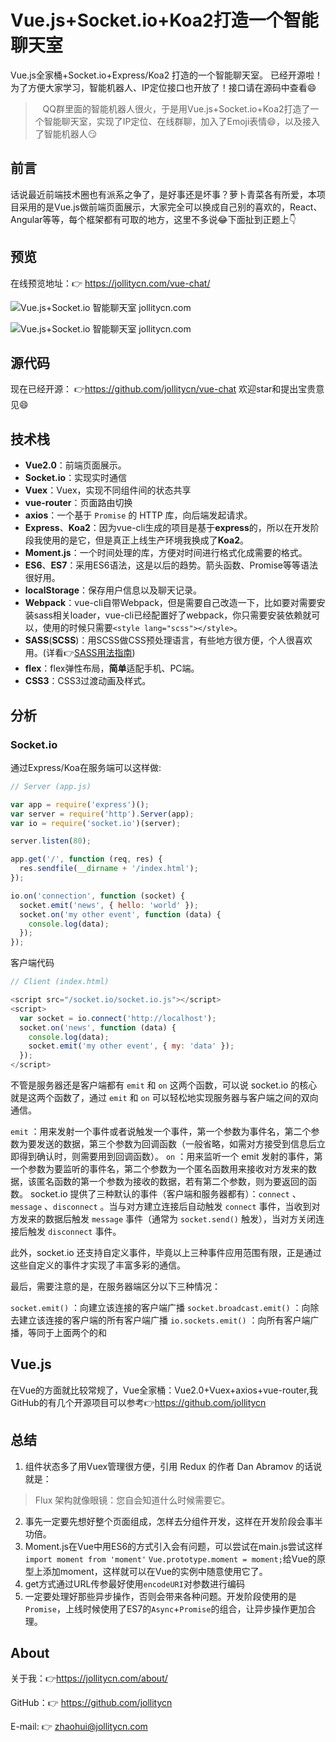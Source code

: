 # Vue.js+Socket.io+Koa2打造一个智能聊天室

Vue.js全家桶+Socket.io+Express/Koa2 打造的一个智能聊天室。
已经开源啦！为了方便大家学习，智能机器人、IP定位接口也开放了！接口请在源码中查看😄

> &nbsp;&nbsp;&nbsp;QQ群里面的智能机器人很火，于是用Vue.js+Socket.io+Koa2打造了一个智能聊天室，实现了IP定位、在线群聊，加入了Emoji表情😄，以及接入了智能机器人😏

## 前言
话说最近前端技术圈也有派系之争了，是好事还是坏事？萝卜青菜各有所爱，本项目采用的是Vue.js做前端页面展示，大家完全可以换成自己别的喜欢的，React、Angular等等，每个框架都有可取的地方，这里不多说😂下面扯到正题上👇

## 预览

在线预览地址：👉 https://jollitycn.com/vue-chat/

![Vue.js+Socket.io 智能聊天室 jollitycn.com](https://dn-mhke0kuv.qbox.me/24330ba3e01436df1eb8.png)

![Vue.js+Socket.io 智能聊天室 jollitycn.com](https://dn-mhke0kuv.qbox.me/a5abbff92a442fa2d356.png)

## 源代码
 现在已经开源： 👉https://github.com/jollitycn/vue-chat
 欢迎star和提出宝贵意见😄

## 技术栈
* **Vue2.0**：前端页面展示。
* **Socket.io**：实现实时通信
* **Vuex**：Vuex，实现不同组件间的状态共享
* **vue-router**：页面路由切换
* **axios**：一个基于 `Promise` 的 HTTP 库，向后端发起请求。
* **Express**、**Koa2**：因为vue-cli生成的项目是基于**express**的，所以在开发阶段我使用的是它，但是真正上线生产环境我换成了**Koa2**。
* **Moment.js**：一个时间处理的库，方便对时间进行格式化成需要的格式。
* **ES6**、**ES7**：采用ES6语法，这是以后的趋势。箭头函数、Promise等等语法很好用。
* **localStorage**：保存用户信息以及聊天记录。
* **Webpack**：vue-cli自带Webpack，但是需要自己改造一下，比如要对需要安装sass相关loader，vue-cli已经配置好了webpack，你只需要安装依赖就可以，使用的时候只需要`<style lang="scss"></style>`。
* **SASS**(**SCSS**)：用SCSS做CSS预处理语言，有些地方很方便，个人很喜欢用。(详看👉[SASS用法指南](https://jollitycn.com/2017/03/18/sass/))
* **flex**：flex弹性布局，**简单**适配手机、PC端。
* **CSS3**：CSS3过渡动画及样式。

## 分析

### Socket.io
通过Express/Koa在服务端可以这样做:

```javascript
// Server (app.js)

var app = require('express')();
var server = require('http').Server(app);
var io = require('socket.io')(server);

server.listen(80);

app.get('/', function (req, res) {
  res.sendfile(__dirname + '/index.html');
});

io.on('connection', function (socket) {
  socket.emit('news', { hello: 'world' });
  socket.on('my other event', function (data) {
    console.log(data);
  });
});
```

客户端代码

```javascript
// Client (index.html)

<script src="/socket.io/socket.io.js"></script>
<script>
  var socket = io.connect('http://localhost');
  socket.on('news', function (data) {
    console.log(data);
    socket.emit('my other event', { my: 'data' });
  });
</script>
```

不管是服务器还是客户端都有 `emit` 和 `on` 这两个函数，可以说 socket.io 的核心就是这两个函数了，通过 `emit` 和 `on` 可以轻松地实现服务器与客户端之间的双向通信。

`emit` ：用来发射一个事件或者说触发一个事件，第一个参数为事件名，第二个参数为要发送的数据，第三个参数为回调函数（一般省略，如需对方接受到信息后立即得到确认时，则需要用到回调函数）。
`on` ：用来监听一个 emit 发射的事件，第一个参数为要监听的事件名，第二个参数为一个匿名函数用来接收对方发来的数据，该匿名函数的第一个参数为接收的数据，若有第二个参数，则为要返回的函数。
socket.io 提供了三种默认的事件（客户端和服务器都有）：`connect` 、`message` 、`disconnect` 。当与对方建立连接后自动触发 `connect` 事件，当收到对方发来的数据后触发 `message` 事件（通常为 `socket.send()` 触发），当对方关闭连接后触发 `disconnect` 事件。

此外，socket.io 还支持自定义事件，毕竟以上三种事件应用范围有限，正是通过这些自定义的事件才实现了丰富多彩的通信。

最后，需要注意的是，在服务器端区分以下三种情况：

`socket.emit()` ：向建立该连接的客户端广播
`socket.broadcast.emit()` ：向除去建立该连接的客户端的所有客户端广播
`io.sockets.emit()` ：向所有客户端广播，等同于上面两个的和

## Vue.js
在Vue的方面就比较常规了，Vue全家桶：Vue2.0+Vuex+axios+vue-router,我GitHub的有几个开源项目可以参考👉https://github.com/jollitycn

## 总结

1. 组件状态多了用Vuex管理很方便，引用 Redux 的作者 Dan Abramov 的话说就是：
> Flux 架构就像眼镜：您自会知道什么时候需要它。

2. 事先一定要先想好整个页面组成，怎样去分组件开发，这样在开发阶段会事半功倍。
3. Moment.js在Vue中用ES6的方式引入会有问题，可以尝试在main.js尝试这样`import moment from 'moment'` `Vue.prototype.moment = moment;`给Vue的原型上添加moment，这样就可以在Vue的实例中随意使用它了。
4. get方式通过URL传参最好使用`encodeURI`对参数进行编码
5. 一定要处理好那些异步操作，否则会带来各种问题。开发阶段使用的是`Promise`，上线时候使用了ES7的`Async`+`Promise`的组合，让异步操作更加合理。

## About
关于我：👉https://jollitycn.com/about/

GitHub：👉 https://github.com/jollitycn

E-mail: 👉 [zhaohui@jollitycn.com](mailto:zhaohui@jollitycn.com)

